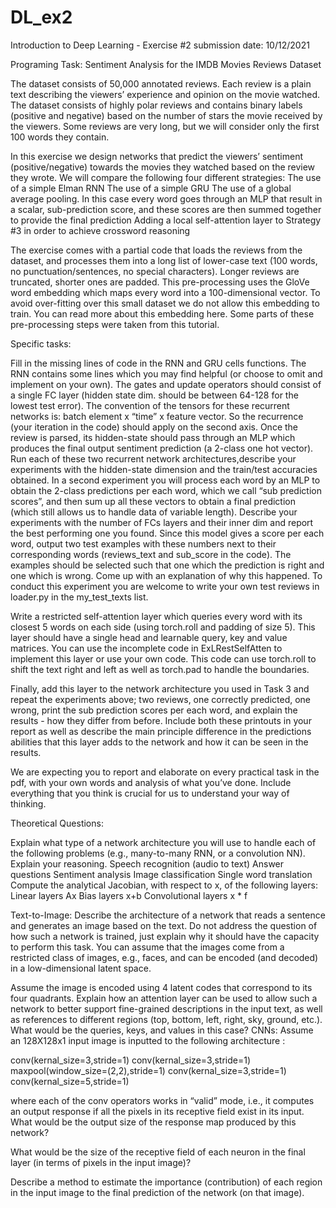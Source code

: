 # DL_ex2
 Introduction to Deep Learning - Exercise #2
submission date: 10/12/2021


Programing Task: Sentiment Analysis for the IMDB Movies Reviews Dataset

The dataset consists of 50,000 annotated reviews. Each review is a plain text describing the viewers’ experience and opinion on the movie watched. The dataset consists of highly polar reviews and contains binary labels (positive and negative) based on the number of stars the movie received by the viewers. Some reviews are very long, but we will consider only the first 100 words they contain.

In this exercise we design networks that predict the viewers’ sentiment (positive/negative) towards the movies they watched based on the review they wrote. We will compare the following four different strategies:
The use of a simple Elman RNN
The use of a simple GRU
The use of a global average pooling. In this case every word goes through an MLP that result in a scalar, sub-prediction score, and these scores are then summed together to provide the final prediction
Adding a local self-attention layer to Strategy #3 in order to achieve crossword reasoning

The exercise comes with a partial code that loads the reviews from the dataset, and processes them into a long list of lower-case text (100 words, no punctuation/sentences, no special characters). Longer reviews are truncated, shorter ones are padded. This pre-processing uses the GloVe word embedding which maps every word into a 100-dimensional vector. To avoid over-fitting over this small dataset we do not allow this embedding to train. You can read more about this embedding here. Some parts of these pre-processing steps were taken from this tutorial.

Specific tasks:

Fill in the missing lines of code in the RNN and GRU cells functions. The RNN contains some lines which you may find helpful (or choose to omit and implement on your own). The gates and update operators should consist of a single FC layer (hidden state dim. should be between 64-128 for the lowest test error). The convention of the tensors for these recurrent networks is: batch element x “time” x feature vector. So the recurrence (your iteration in the code) should apply on the second axis. Once the review is parsed, its hidden-state should pass through an MLP  which produces the final output sentiment prediction (a 2-class one hot vector).
Run each of these two recurrent network architectures,describe your experiments with the hidden-state dimension and the train/test accuracies obtained.
In a second experiment you will process each word by an MLP to obtain the 2-class predictions per each word, which we call  “sub prediction scores”, and then sum up all these vectors to obtain a final prediction (which still allows us to handle data of variable length). 
Describe your  experiments with the number of FCs layers and their inner dim and report the best performing one you found. 
Since this model gives a score per each word, output two test examples with these numbers next to their corresponding words (reviews_text and sub_score in the code). The examples should be selected such that one which the prediction is right and one which is wrong. Come up with an explanation of why this happened. To conduct this experiment you are welcome to write your own test reviews in loader.py in the my_test_texts list. 

Write a restricted self-attention layer which queries every word with its closest 5 words on each side (using torch.roll and padding of size 5). This layer should have a single head and learnable query, key and value matrices. You can use the incomplete code in ExLRestSelfAtten to implement this layer or use your own code. This code can use torch.roll to shift the text right and left as well as torch.pad to handle the boundaries.

Finally, add this layer to the network architecture you used in Task 3 and repeat the experiments above; two reviews, one correctly predicted, one wrong, print the sub prediction scores per each word, and explain the results - how they differ from before. Include both these printouts in your report as well as describe the main principle difference in the predictions abilities that this layer adds to the network and how it can be seen in the results.

We are expecting you to report and elaborate on every practical task in the pdf, with your own words and analysis of what you’ve done. Include everything that you think is crucial for us to understand your way of thinking.

Theoretical Questions:

Explain what type of a network architecture you will use to handle each of the following problems (e.g., many-to-many RNN, or a convolution NN). Explain your reasoning.
Speech recognition (audio to text)
Answer questions
Sentiment analysis
Image classification
Single word translation
Compute the analytical Jacobian, with respect to x,  of the following layers:
Linear layers Ax
Bias layers x+b
Convolutional layers x * f

Text-to-Image: 
Describe the architecture of a network that reads a sentence and generates an image based on the text. Do not address the question of how such a network is trained, just explain why it should have the capacity to perform this task. You can assume that the images come from a restricted class of images, e.g., faces, and can be encoded (and decoded) in a low-dimensional latent space.

Assume the image is encoded using 4 latent codes that correspond to its four quadrants. Explain how an attention layer can be used to allow such a network to better support fine-grained descriptions in the input text, as well as references to different regions (top, bottom, left, right, sky, ground, etc.). What would be the queries, keys, and values in this case? 
CNNs:
Assume an 128X128x1 input image is inputted to the following architecture :

conv(kernal_size=3,stride=1)
conv(kernal_size=3,stride=1)
maxpool(window_size=(2,2),stride=1)
conv(kernal_size=3,stride=1)
conv(kernal_size=5,stride=1)

where each of the conv operators works in “valid” mode, i.e., it computes an output response if all the pixels in its receptive field exist in its input. What would be the output size of the response map produced by this network?

What would be the size of the receptive field of each neuron in the final layer (in terms of pixels in the input image)?

Describe a method to estimate the importance (contribution) of each region in the input image to the final prediction of the network (on that image).


